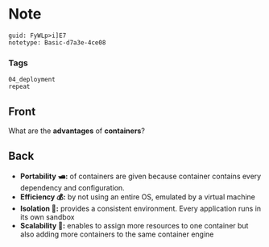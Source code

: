# Note
```
guid: FyWLp>i]E7
notetype: Basic-d7a3e-4ce08
```

### Tags
```
04_deployment
repeat
```

## Front
What are the <b>advantages</b> of <b>containers</b>?

## Back
<ul>
  <li><strong>Portability 🛥️:</strong> of containers are given
  because container contains every dependency and configuration.
  <li><strong>Efficiency 💰:</strong> by not using an entire OS,
  emulated by a virtual machine
  <li><strong>Isolation 🧊:</strong> provides a consistent
  environment. Every application runs in its own sandbox
  <li><strong>Scalability 🐜:</strong> enables to assign more
  resources to one container but also adding more containers to the
  same container engine
</ul>

